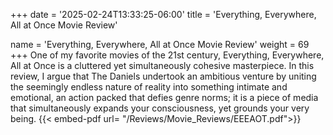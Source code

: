 +++
date = '2025-02-24T13:33:25-06:00'
title = 'Everything, Everywhere, All at Once Movie Review'

name = 'Everything, Everywhere, All at Once Movie Review'
weight = 69
+++
One of my favorite movies of the 21st century, Everything, Everywhere, All at Once is a cluttered yet simultaneously cohesive masterpiece. In this review, I argue that The Daniels undertook an ambitious venture by uniting the seemingly endless nature of reality into something intimate and emotional, an action packed that defies genre norms; it is a piece of media that simultaneously expands your consciousness, yet grounds your very being. 
{{< embed-pdf url= "/Reviews/Movie_Reviews/EEEAOT.pdf">}}
